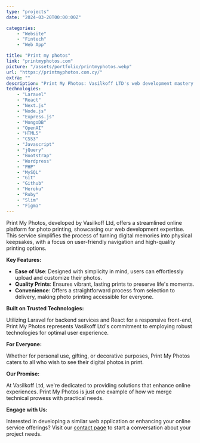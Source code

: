 ```yaml
---
type: "projects"
date: "2024-03-20T00:00:00Z"

categories: 
    - "Website"
    - "Fintech"
    - "Web App"

title: "Print my photos"
link: "printmyphotos.com"
picture: "/assets/portfolio/printmyphotos.webp"
url: "https://printmyphotos.com.cy/"
extra: ""
description: "Print My Photos: Vasilkoff LTD's web development mastery. Transforming the online presence of Print My Photos for a seamless and visually captivating experience."
technologies: 
    - "Laravel"
    - "React"
    - "Next.js"
    - "Node.js"
    - "Express.js"
    - "MongoDB"
    - "OpenAI"
    - "HTML5"
    - "CSS3"
    - "Javascript"
    - "jQuery"
    - "Bootstrap"
    - "Wordpress"
    - "PHP"
    - "MySQL"
    - "Git"
    - "Github"
    - "Heroku"
    - "Ruby"
    - "Slim"
    - "Figma"
---
```

Print My Photos, developed by Vasilkoff Ltd, offers a streamlined online platform for photo printing, showcasing our web development expertise. This service simplifies the process of turning digital memories into physical keepsakes, with a focus on user-friendly navigation and high-quality printing options.

**Key Features:**

- **Ease of Use**: Designed with simplicity in mind, users can effortlessly upload and customize their photos.
- **Quality Prints**: Ensures vibrant, lasting prints to preserve life's moments.
- **Convenience**: Offers a straightforward process from selection to delivery, making photo printing accessible for everyone.

**Built on Trusted Technologies:**

Utilizing Laravel for backend services and React for a responsive front-end, Print My Photos represents Vasilkoff Ltd's commitment to employing robust technologies for optimal user experience.

**For Everyone:**

Whether for personal use, gifting, or decorative purposes, Print My Photos caters to all who wish to see their digital photos in print.

**Our Promise:**

At Vasilkoff Ltd, we're dedicated to providing solutions that enhance online experiences. Print My Photos is just one example of how we merge technical prowess with practical needs.

**Engage with Us:**

Interested in developing a similar web application or enhancing your online service offerings? Visit our [contact page](https://vasilkoff.com/contact-us) to start a conversation about your project needs.